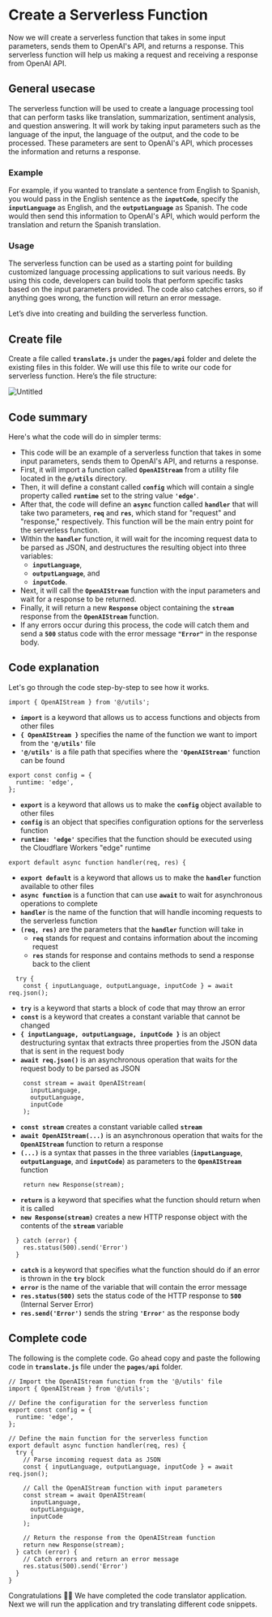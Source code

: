 # Create a Serverless Function

Now we will create a serverless function that takes in some input parameters, sends them to OpenAI's API, and returns a response. This serverless function will help us making a request and receiving a response from OpenAI API. 

## General usecase

The serverless function will be used to create a language processing tool that can perform tasks like translation, summarization, sentiment analysis, and question answering. It will work by taking input parameters such as the language of the input, the language of the output, and the code to be processed. These parameters are sent to OpenAI's API, which processes the information and returns a response.

### Example

For example, if you wanted to translate a sentence from English to Spanish, you would pass in the English sentence as the **`inputCode`**, specify the **`inputLanguage`** as English, and the **`outputLanguage`** as Spanish. The code would then send this information to OpenAI's API, which would perform the translation and return the Spanish translation.

### Usage

The serverless function can be used as a starting point for building customized language processing applications to suit various needs. By using this code, developers can build tools that perform specific tasks based on the input parameters provided. The code also catches errors, so if anything goes wrong, the function will return an error message.

Let’s dive into creating and building the serverless function.

## Create file

Create a file called **`translate.js`** under the **`pages/api`** folder and delete the existing files in this folder. We will use this file to write our code for serverless function. Here’s the file structure:

![Untitled](https://github.com/0xmetaschool/Learning-Projects/raw/code-translator-course/Code%20Translator%20-%20Translate%20Your%20Code%20to%20Any%20Other%20/2.%20Build%20Some%20Cool%20Stuff/Create%20a%20Serverless%20Function%20f2193ef54e8a41df9955ab877fcd17d9/Untitled.png)

## Code summary

Here's what the code will do in simpler terms:

- This code will be an example of a serverless function that takes in some input parameters, sends them to OpenAI's API, and returns a response.
- First, it will import a function called **`OpenAIStream`** from a utility file located in the **`@/utils`** directory.
- Then, it will define a constant called **`config`** which will contain a single property called **`runtime`** set to the string value **`'edge'`**.
- After that, the code will define an **`async`** function called **`handler`** that will take two parameters, **`req`** and **`res`**, which stand for "request" and "response," respectively. This function will be the main entry point for the serverless function.
- Within the **`handler`** function, it will wait for the incoming request data to be parsed as JSON, and destructures the resulting object into three variables:
    - **`inputLanguage`**,
    - **`outputLanguage`**, and
    - **`inputCode`**.
- Next, it will call the **`OpenAIStream`** function with the input parameters and wait for a response to be returned.
- Finally, it will return a new **`Response`** object containing the **`stream`** response from the **`OpenAIStream`** function.
- If any errors occur during this process, the code will catch them and send a **`500`** status code with the error message **`"Error"`** in the response body.

## Code explanation

Let's go through the code step-by-step to see how it works.

```
import { OpenAIStream } from '@/utils';
```

- **`import`** is a keyword that allows us to access functions and objects from other files
- **`{ OpenAIStream }`** specifies the name of the function we want to import from the **`'@/utils'`** file
- **`'@/utils'`** is a file path that specifies where the **`'OpenAIStream'`** function can be found

```
export const config = {
  runtime: 'edge',
};
```

- **`export`** is a keyword that allows us to make the **`config`** object available to other files
- **`config`** is an object that specifies configuration options for the serverless function
- **`runtime: 'edge'`** specifies that the function should be executed using the Cloudflare Workers "edge" runtime

```
export default async function handler(req, res) {
```

- **`export default`** is a keyword that allows us to make the **`handler`** function available to other files
- **`async function`** is a function that can use **`await`** to wait for asynchronous operations to complete
- **`handler`** is the name of the function that will handle incoming requests to the serverless function
- **`(req, res)`** are the parameters that the **`handler`** function will take in
    - **`req`** stands for request and contains information about the incoming request
    - **`res`** stands for response and contains methods to send a response back to the client

```
  try {
    const { inputLanguage, outputLanguage, inputCode } = await req.json();
```

- **`try`** is a keyword that starts a block of code that may throw an error
- **`const`** is a keyword that creates a constant variable that cannot be changed
- **`{ inputLanguage, outputLanguage, inputCode }`** is an object destructuring syntax that extracts three properties from the JSON data that is sent in the request body
- **`await req.json()`** is an asynchronous operation that waits for the request body to be parsed as JSON

```
    const stream = await OpenAIStream(
      inputLanguage,
      outputLanguage,
      inputCode
    );
```

- **`const stream`** creates a constant variable called **`stream`**
- **`await OpenAIStream(...)`** is an asynchronous operation that waits for the **`OpenAIStream`** function to return a response
- **`(...)`** is a syntax that passes in the three variables (**`inputLanguage`**, **`outputLanguage`**, and **`inputCode`**) as parameters to the **`OpenAIStream`** function

```
    return new Response(stream);
```

- **`return`** is a keyword that specifies what the function should return when it is called
- **`new Response(stream)`** creates a new HTTP response object with the contents of the **`stream`** variable

```
  } catch (error) {
    res.status(500).send('Error')
  }
```

- **`catch`** is a keyword that specifies what the function should do if an error is thrown in the **`try`** block
- **`error`** is the name of the variable that will contain the error message
- **`res.status(500)`** sets the status code of the HTTP response to **`500`** (Internal Server Error)
- **`res.send('Error')`** sends the string **`'Error'`** as the response body

## Complete code

The following is the complete code. Go ahead copy and paste the following code in **`translate.js`** file under the **`pages/api`** folder. 

```
// Import the OpenAIStream function from the '@/utils' file
import { OpenAIStream } from '@/utils';

// Define the configuration for the serverless function
export const config = {
  runtime: 'edge',
};

// Define the main function for the serverless function
export default async function handler(req, res) {
  try {
    // Parse incoming request data as JSON
    const { inputLanguage, outputLanguage, inputCode } = await req.json();
    
    // Call the OpenAIStream function with input parameters
    const stream = await OpenAIStream(
      inputLanguage,
      outputLanguage,
      inputCode
    );

    // Return the response from the OpenAIStream function
    return new Response(stream);
  } catch (error) {
    // Catch errors and return an error message
    res.status(500).send('Error')
  }
}
```

Congratulations 🎉🎊 We have completed the code translator application. Next we will run the application and try translating different code snippets.
